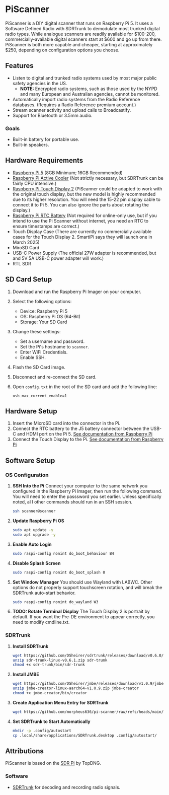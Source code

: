# PiScanner
PiScanner is a DIY digital scanner that runs on Raspberry Pi 5. It uses a Software Defined Radio with SDRTrunk to demodulate most trunked digital radio types. While analogue scanners are readily available for $100-200, commercially-available digital scanners start at $600 and go up from there. PiScanner is both more capable and cheaper, starting at approximately $250, depending on configuration options you choose.

## Features
- Listen to digital and trunked radio systems used by most major public safety agencies in the US. 
    - **NOTE:** Encrypted radio systems, such as those used by the NYPD and many European and Australian agencies, cannot be monitored.
- Automatically import radio systems from the Radio Reference databases. (Requires a Radio Reference premium account.)
- Stream scanner activity and upload calls to Broadcastify.
- Support for Bluetooth or 3.5mm audio.

### Goals
- Built-in battery for portable use.
- Built-in speakers.

## Hardware Requirements
- [Raspberry Pi 5](https://www.raspberrypi.com/products/raspberry-pi-5/) (8GB Minimum; 16GB Recommended)
- [Raspberry Pi Active Cooler](https://www.raspberrypi.com/products/active-cooler/) (Not strictly necessary, but SDRTrunk can be fairly CPU intensive.)
- [Raspberry Pi Touch Display 2](https://www.raspberrypi.com/products/touch-display-2/) (PiScanner could be adapted to work with the original touch display, but the new model is highly recommended due to its higher resolution. You will need the 15-22 pin display cable to connect it to Pi 5. You can also ignore the parts about rotating the display.)
- [Raspberry Pi RTC Battery](https://www.raspberrypi.com/products/rtc-battery/) (Not required for online-only use, but if you intend to use the Pi Scanner without internet, you need an RTC to ensure timestamps are correct.)
- Touch Display Case (There are currently no commercially available cases for the Touch Display 2. SmartiPi says they will launch one in March 2025)
- MiroSD Card
- USB-C Power Supply (The official 27W adapter is recommended, but and 5V 5A USB-C power adapter will work.)
- RTL SDR

## SD Card Setup
1. Download and run the Raspberry Pi Imager on your computer.
2. Select the following options:
    - Device: Raspberry Pi 5
    - OS: Raspberry Pi OS (64-Bit)
    - Storage: Your SD Card
3. Change these settings:
    - Set a username and password.
    - Set the Pi's hostname to `scanner`.
    - Enter WiFi Credentials.
    - Enable SSH.
4. Flash the SD Card image.
5. Disconnect and re-connect the SD card.
6. Open `config.txt` in the root of the SD card and add the following line:

    ```
    usb_max_current_enable=1
    ```

## Hardware Setup
1. Insert the MicroSD card into the connector in the Pi.
2. Connect the RTC battery to the J5 battery connector between the USB-C and HDMI port on the Pi 5. [See documentation from Raspberry Pi](https://www.raspberrypi.com/documentation/computers/raspberry-pi.html#real-time-clock-rtc)
3. Connect the Touch Display to the Pi. [See documentation from Raspberry Pi](https://www.raspberrypi.com/documentation/accessories/touch-display-2.html#content)


## Software Setup
### OS Configuration
1. **SSH Into the Pi** Connect your computer to the same network you configured in the Raspberry Pi Imager, then run the following command. You will need to enter the passsword you set earlier. Unless specifically noted, al l other commands should run in an SSH session.

    ```sh
    ssh scanner@scanner
    ``` 

2. **Update Raspberry Pi OS**

    ```sh
    sudo apt update -y
    sudo apt upgrade -y
    ```

3. **Enable Auto Login**

    ```sh
    sudo raspi-config nonint do_boot_behaviour B4
    ```

4. **Disable Splash Screen**

    ```sh
    sudo raspi-config nonint do_boot_splash 0
    ```

5. **Set Window Manager** You should use Wayland with LABWC. Other options do not properly support touchscreen rotation, and will break the SDRTrunk auto-start behavior.

    ```sh
    sudo raspi-config nonint do_wayland W3
    ```

6. **TODO: Rotate Terminal Display** The Touch Display 2 is portrait by default. If you want the Pre-DE environment to appear correctly, you need to modify cmdline.txt. 

### SDRTrunk
1. **Install SDRTrunk**

    ```sh
    wget https://github.com/DSheirer/sdrtrunk/releases/download/v0.6.0/sdr-trunk-linux-aarch64-v0.6.1.zip
    unzip sdr-trunk-linux-v0.6.1.zip sdr-trunk
    chmod +x sdr-trunk/bin/sdr-trunk
    ```

2. **Install JMBE**

    ```sh
    wget https://github.com/DSheirer/jmbe/releases/download/v1.0.9/jmbe-creator-linux-aarch64-v1.0.9.zip
    unzip jmbe-creator-linux-aarch64-v1.0.9.zip jmbe-creator
    chmod +x jmbe-creator/bin/creator
    ```

3. **Create Application Menu Entry for SDRTrunk**
    ```sh
    wget https://github.com/morpheus636/pi-scanner/raw/refs/heads/main/config/SDRTrunk.desktop -o .local/share/applications/SDRTrunk.desktop
    ```

4. **Set SDRTrunk to Start Automatically**
    ```sh
    mkdir -p .config/autostart
    cp .local/share/applications/SDRTrunk.desktop .config/autostart/
    ```

## Attributions
PiScanner is based on the [SDR Pi](https://www.youtube.com/watch?v=3PCHfa8JTaY) by TopDNG.
### Software
- [SDRTrunk](https://github.com/DSheirer/sdrtrunk/) for decoding and recording radio signals.
